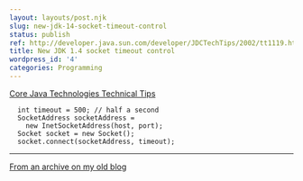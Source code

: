 ```yaml
---
layout: layouts/post.njk
slug: new-jdk-14-socket-timeout-control
status: publish
ref: http://developer.java.sun.com/developer/JDCTechTips/2002/tt1119.html#2
title: New JDK 1.4 socket timeout control
wordpress_id: '4'
categories: Programming
---
```


[Core Java Technologies Technical Tips](http://developer.java.sun.com/developer/JDCTechTips/2002/tt1119.html#2)


      int timeout = 500; // half a second
      SocketAddress socketAddress =
        new InetSocketAddress(host, port);
      Socket socket = new Socket();
      socket.connect(socketAddress, timeout);


* * *


[From an archive on my old blog](http://web.archive.org/web/20030716140757/http://www.obrain.com/Eamonn/archives/000005.html)
